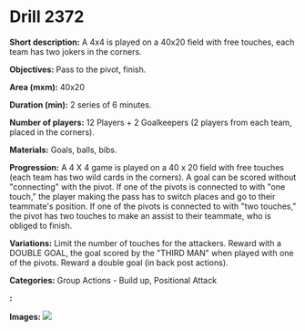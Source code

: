# Drill 2372

**Short description:**
A 4x4 is played on a 40x20 field with free touches, each team has two jokers in the corners.

**Objectives:**
Pass to the pivot, finish.

**Area (mxm):**
40x20

**Duration (min):**
2 series of 6 minutes.

**Number of players:**
12 Players + 2 Goalkeepers (2 players from each team, placed in the corners).

**Materials:**
Goals, balls, bibs.

**Progression:**
A 4 X 4 game is played on a 40 x 20 field with free touches (each team has two wild cards in the corners). A goal can be scored without "connecting" with the pivot. If one of the pivots is connected to with "one touch," the player making the pass has to switch places and go to their teammate's position. If one of the pivots is connected to with "two touches," the pivot has two touches to make an assist to their teammate, who is obliged to finish.

**Variations:**
Limit the number of touches for the attackers. Reward with a DOUBLE GOAL, the goal scored by the "THIRD MAN" when played with one of the pivots. Reward a double goal (in back post actions).

**Categories:**
Group Actions - Build up, Positional Attack

**:**


**Images:**
![](https://www.coachingfutsal.com/\images\fe0ffddf-edfb-4ddf-810a-8e1d2a7ddd53_pablo-prieto-32.jpg)

